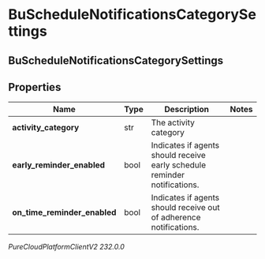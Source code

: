 # BuScheduleNotificationsCategorySettings

## BuScheduleNotificationsCategorySettings

## Properties

|Name | Type | Description | Notes|
|------------ | ------------- | ------------- | -------------|
| **activity_category** | str | The activity category | |
| **early_reminder_enabled** | bool | Indicates if agents should receive early schedule reminder notifications. | |
| **on_time_reminder_enabled** | bool | Indicates if agents should receive out of adherence notifications. | |



_PureCloudPlatformClientV2 232.0.0_
